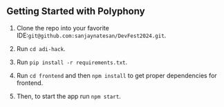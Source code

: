 ## Getting Started with Polyphony

1) Clone the repo into your favorite IDE:```git@github.com:sanjaynatesan/DevFest2024.git```.

2) Run ```cd adi-hack```.

3) Run ```pip install -r requirements.txt```.

4) Run ```cd frontend``` and then ```npm install``` to get proper dependencies for frontend.

5) Then, to start the app run ```npm start```.
